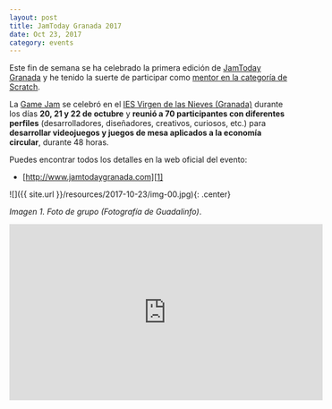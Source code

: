 ```yaml
---
layout: post
title: JamToday Granada 2017
date: Oct 23, 2017
category: events
---
```


Este fin de semana se ha celebrado la primera edición de [JamToday Granada][1] y he tenido la suerte de participar como [mentor en la categoría de Scratch][2].

La [Game Jam][1] se celebró en el [IES Virgen de las Nieves (Granada)][3] durante los días **20, 21 y 22 de octubre** y **reunió a 70 participantes con diferentes perfiles** (desarrolladores, diseñadores, creativos, curiosos, etc.) para **desarrollar videojuegos y juegos de mesa aplicados a la economía circular**, durante 48 horas.

Puedes encontrar todos los detalles en la web oficial del evento:

* [http://www.jamtodaygranada.com][1]

![]({{ site.url }}/resources/2017-10-23/img-00.jpg){: .center}

*Imagen 1. Foto de grupo (Fotografía de Guadalinfo)*.

<iframe width="560" height="315" src="https://www.youtube.com/embed/tgHEe_uhSXY" frameborder="0" gesture="media" allow="encrypted-media" allowfullscreen></iframe>

[1]: http://www.jamtodaygranada.com
[2]: http://www.jamtodaygranada.com/#expertos
[3]: http://www.virgendelasnieves.es